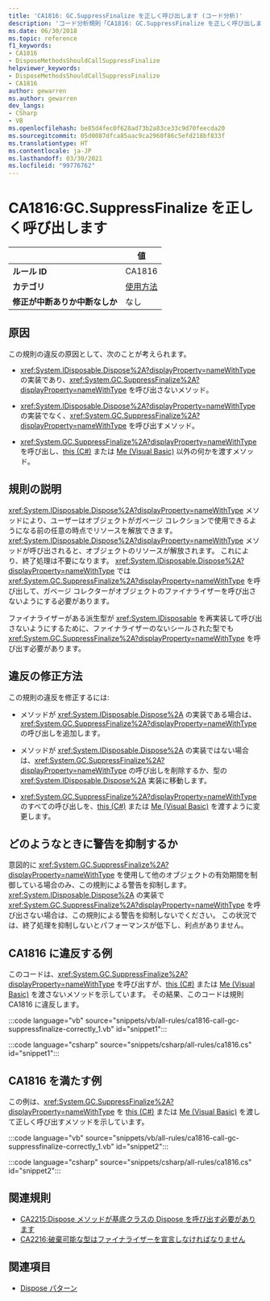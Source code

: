 ```yaml
---
title: 'CA1816: GC.SuppressFinalize を正しく呼び出します (コード分析)'
description: 'コード分析規則「CA1816: GC.SuppressFinalize を正しく呼び出します」について'
ms.date: 06/30/2018
ms.topic: reference
f1_keywords:
- CA1816
- DisposeMethodsShouldCallSuppressFinalize
helpviewer_keywords:
- DisposeMethodsShouldCallSuppressFinalize
- CA1816
author: gewarren
ms.author: gewarren
dev_langs:
- CSharp
- VB
ms.openlocfilehash: be85d4fec0f628ad73b2a83ce33c9d70feecda20
ms.sourcegitcommit: 05d0087dfca85aac9ca2960f86c5efd218bf833f
ms.translationtype: HT
ms.contentlocale: ja-JP
ms.lasthandoff: 03/30/2021
ms.locfileid: "99776762"
---
```

# <a name="ca1816-call-gcsuppressfinalize-correctly"></a>CA1816:GC.SuppressFinalize を正しく呼び出します

| | 値 |
|-|-|
| **ルール ID** |CA1816|
| **カテゴリ** |[使用方法](usage-warnings.md)|
| **修正が中断ありか中断なしか** |なし|

## <a name="cause"></a>原因

この規則の違反の原因として、次のことが考えられます。

- <xref:System.IDisposable.Dispose%2A?displayProperty=nameWithType> の実装であり、<xref:System.GC.SuppressFinalize%2A?displayProperty=nameWithType> を呼び出さないメソッド。

- <xref:System.IDisposable.Dispose%2A?displayProperty=nameWithType> の実装でなく、<xref:System.GC.SuppressFinalize%2A?displayProperty=nameWithType> を呼び出すメソッド。

- <xref:System.GC.SuppressFinalize%2A?displayProperty=nameWithType> を呼び出し、[this (C#)](../../../csharp/language-reference/keywords/this.md) または [Me (Visual Basic)](../../../visual-basic/programming-guide/program-structure/me-my-mybase-and-myclass.md#me) 以外の何かを渡すメソッド。

## <a name="rule-description"></a>規則の説明

<xref:System.IDisposable.Dispose%2A?displayProperty=nameWithType> メソッドにより、ユーザーはオブジェクトがガベージ コレクションで使用できるようになる前の任意の時点でリソースを解放できます。 <xref:System.IDisposable.Dispose%2A?displayProperty=nameWithType> メソッドが呼び出されると、オブジェクトのリソースが解放されます。 これにより、終了処理は不要になります。 <xref:System.IDisposable.Dispose%2A?displayProperty=nameWithType> では <xref:System.GC.SuppressFinalize%2A?displayProperty=nameWithType> を呼び出して、ガベージ コレクターがオブジェクトのファイナライザーを呼び出さないようにする必要があります。

ファイナライザーがある派生型が <xref:System.IDisposable> を再実装して呼び出さないようにするために、ファイナライザーのないシールされた型でも <xref:System.GC.SuppressFinalize%2A?displayProperty=nameWithType> を呼び出す必要があります。

## <a name="how-to-fix-violations"></a>違反の修正方法

この規則の違反を修正するには:

- メソッドが <xref:System.IDisposable.Dispose%2A> の実装である場合は、<xref:System.GC.SuppressFinalize%2A?displayProperty=nameWithType> の呼び出しを追加します。

- メソッドが <xref:System.IDisposable.Dispose%2A> の実装ではない場合は、<xref:System.GC.SuppressFinalize%2A?displayProperty=nameWithType> の呼び出しを削除するか、型の <xref:System.IDisposable.Dispose%2A> 実装に移動します。

- <xref:System.GC.SuppressFinalize%2A?displayProperty=nameWithType> のすべての呼び出しを、[this (C#)](../../../csharp/language-reference/keywords/this.md) または [Me (Visual Basic)](../../../visual-basic/programming-guide/program-structure/me-my-mybase-and-myclass.md#me) を渡すように変更します。

## <a name="when-to-suppress-warnings"></a>どのようなときに警告を抑制するか

意図的に <xref:System.GC.SuppressFinalize%2A?displayProperty=nameWithType> を使用して他のオブジェクトの有効期間を制御している場合のみ、この規則による警告を抑制します。 <xref:System.IDisposable.Dispose%2A> の実装で <xref:System.GC.SuppressFinalize%2A?displayProperty=nameWithType> を呼び出さない場合は、この規則による警告を抑制しないでください。 この状況では、終了処理を抑制しないとパフォーマンスが低下し、利点がありません。

## <a name="example-that-violates-ca1816"></a>CA1816 に違反する例

このコードは、<xref:System.GC.SuppressFinalize%2A?displayProperty=nameWithType> を呼び出すが、[this (C#)](../../../csharp/language-reference/keywords/this.md) または [Me (Visual Basic)](../../../visual-basic/programming-guide/program-structure/me-my-mybase-and-myclass.md#me) を渡さないメソッドを示しています。 その結果、このコードは規則 CA1816 に違反します。

:::code language="vb" source="snippets/vb/all-rules/ca1816-call-gc-suppressfinalize-correctly_1.vb" id="snippet1":::

:::code language="csharp" source="snippets/csharp/all-rules/ca1816.cs" id="snippet1":::

## <a name="example-that-satisfies-ca1816"></a>CA1816 を満たす例

この例は、<xref:System.GC.SuppressFinalize%2A?displayProperty=nameWithType> を [this (C#)](../../../csharp/language-reference/keywords/this.md) または [Me (Visual Basic)](../../../visual-basic/programming-guide/program-structure/me-my-mybase-and-myclass.md#me) を渡して正しく呼び出すメソッドを示しています。

:::code language="vb" source="snippets/vb/all-rules/ca1816-call-gc-suppressfinalize-correctly_1.vb" id="snippet2":::

:::code language="csharp" source="snippets/csharp/all-rules/ca1816.cs" id="snippet2":::

## <a name="related-rules"></a>関連規則

- [CA2215:Dispose メソッドが基底クラスの Dispose を呼び出す必要があります](ca2215.md)
- [CA2216:破棄可能な型はファイナライザーを宣言しなければなりません](ca2216.md)

## <a name="see-also"></a>関連項目

- [Dispose パターン](../../../standard/garbage-collection/implementing-dispose.md)
